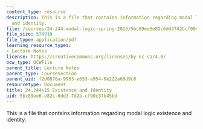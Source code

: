```yaml
---
content_type: resource
description: This is a file that contains information regarding modal logic existence
  and identity.
file: /courses/24-244-modal-logic-spring-2015/5bc89ee6e82c6dd37d2bcf90c37b45bd_MIT24_244S15_Existence.pdf
file_size: 574910
file_type: application/pdf
learning_resource_types:
- Lecture Notes
license: https://creativecommons.org/licenses/by-nc-sa/4.0/
ocw_type: OCWFile
parent_title: Lecture Notes
parent_type: CourseSection
parent_uid: f2d0876a-9963-e653-a954-0e222a69d9c8
resourcetype: Document
title: 24.244s15 Existence and Identity
uid: 5bc89ee6-e82c-6dd3-7d2b-cf90c37b45bd
---
```

This is a file that contains information regarding modal logic existence and identity.